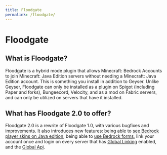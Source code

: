 ```yaml
---
title: Floodgate
permalink: /floodgate/
---
```


# Floodgate
## What is Floodgate?
Floodgate is a hybrid mode plugin that allows Minecraft: Bedrock Accounts to join Minecraft: Java Edition servers without needing a Minecraft: Java Edition account. 
This is something you install in addition to Geyser. Unlike Geyser, Floodgate can only be installed as a plugin on Spigot (including Paper and forks), Bungeecord, Velocity, and as a mod on Fabric servers, and can only be utilized on servers that have it installed.

## What has Floodgate 2.0 to offer?
Floodgate 2.0 is a rewrite of Floodgate 1.0, with various bugfixes and improvements. It also introduces new features: being able to [see Bedrock player skins on Java edition](/floodgate/features/#what-is-skin-uploading),
being able to [use Bedrock forms](/floodgate/forms/), link your account once and login on every server that has [Global Linking](/floodgate/features/#what-is-global-linking) enabled,
and the [Global Api](/floodgate/features/#what-is-the-global-api).
